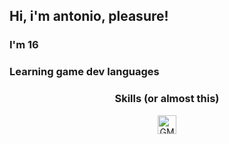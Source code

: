 ## Hi, i'm antonio, pleasure!

### I'm 16

### Learning game dev languages

<div align='center' >
  <h3> Skills (or almost this) </h3>
  <img align="center" height="30" title='GML' width="30" src="https://encrypted-tbn0.gstatic.com/images?q=tbn:ANd9GcRqhaiCQO6TA7BDZ6YaCp9KBA8ELP-e65MSBGg9PORQUjWjdzha_RyhG52vdl8smwKO3cw&usqp=CAU">
</div>
